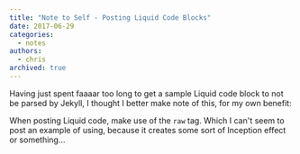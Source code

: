 ```yaml
---
title: "Note to Self - Posting Liquid Code Blocks"
date: 2017-06-29
categories:
  - notes
authors:
  - chris
archived: true
---
```


Having just spent faaaar too long to get a sample Liquid code block to not be parsed by Jekyll, I thought I better make note of this, for my own benefit:

When posting Liquid code, make use of the `raw` tag. Which I can't seem to post an example of using, because it creates some sort of Inception effect or something…
